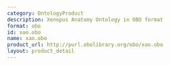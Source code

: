 ```yaml
---
category: OntologyProduct
description: Xenopus Anatomy Ontology in OBO format
format: obo
id: xao.obo
name: xao.obo
product_url: http://purl.obolibrary.org/obo/xao.obo
layout: product_detail
---
```

